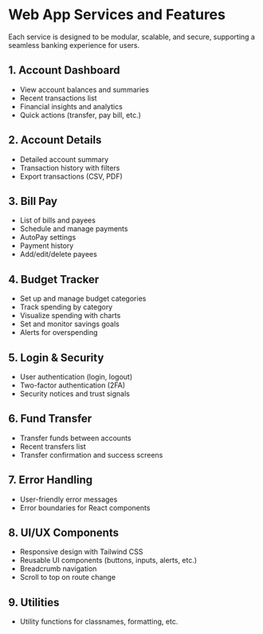 # Web App Services and Features

Each service is designed to be modular, scalable, and secure, supporting a seamless banking experience for users.

## 1. Account Dashboard

- View account balances and summaries
- Recent transactions list
- Financial insights and analytics
- Quick actions (transfer, pay bill, etc.)

## 2. Account Details

- Detailed account summary
- Transaction history with filters
- Export transactions (CSV, PDF)

## 3. Bill Pay

- List of bills and payees
- Schedule and manage payments
- AutoPay settings
- Payment history
- Add/edit/delete payees

## 4. Budget Tracker

- Set up and manage budget categories
- Track spending by category
- Visualize spending with charts
- Set and monitor savings goals
- Alerts for overspending

## 5. Login & Security

- User authentication (login, logout)
- Two-factor authentication (2FA)
- Security notices and trust signals

## 6. Fund Transfer

- Transfer funds between accounts
- Recent transfers list
- Transfer confirmation and success screens

## 7. Error Handling

- User-friendly error messages
- Error boundaries for React components

## 8. UI/UX Components

- Responsive design with Tailwind CSS
- Reusable UI components (buttons, inputs, alerts, etc.)
- Breadcrumb navigation
- Scroll to top on route change

## 9. Utilities

- Utility functions for classnames, formatting, etc.

